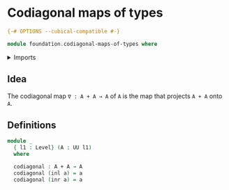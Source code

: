 # Codiagonal maps of types

```agda
{-# OPTIONS --cubical-compatible #-}

module foundation.codiagonal-maps-of-types where
```

<details><summary>Imports</summary>

```agda
open import foundation.universe-levels

open import foundation-core.coproduct-types
```

</details>

## Idea

The codiagonal map `∇ : A + A → A` of `A` is the map that projects `A + A` onto
`A`.

## Definitions

```agda
module _
  { l1 : Level} (A : UU l1)
  where

  codiagonal : A + A → A
  codiagonal (inl a) = a
  codiagonal (inr a) = a
```
